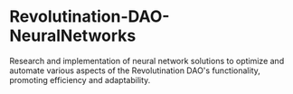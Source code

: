 # Revolutination-DAO-NeuralNetworks
Research and implementation of neural network solutions to optimize and automate various aspects of the Revolutination DAO's functionality, promoting efficiency and adaptability.

